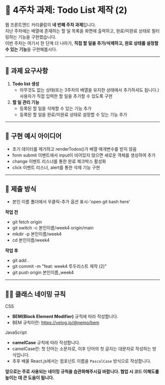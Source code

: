 # 📝 4주차 과제: Todo List 제작 (2)

웹 프론트엔드 커리큘럼의 **네 번째 주차 과제**입니다.  
지난 주차에는 배열에 존재하는 할 일 목록을 화면에 출력하고, 완료/미완료 상태로 필터링하는 기능을 구현했습니다.  
이번 주차는 여기서 한 단계 더 나아가, **직접 할 일을 추가/삭제하고, 완료 상태를 설정할 수 있는 기능**을 구현해봅시다.  

---

## 📌 과제 요구사항

1. **Todo list 생성**
   - 아무것도 없는 상태(또는 3주차의 배열을 유지한 상태에서 추가하셔도 됩니다.) 사용자가 직접 입력한 할 일을 추가할 수 있도록 구현
2. **할 일 관리 기능**
   - 등록된 할 일을 삭제할 수 있는 기능 추가
   - 등록된 할 일을 완료/미완료 상태로 설정할 수 있는 기능 추가

---

## 🎨 구현 예시 아이디어

- 초기 데이터를 제거하고 renderTodos()가 배열 매개변수를 받지 않음
- form submit 이벤트에서 input이 비어있지 않으면 새로운 객체를 생성하여 추가
- change 이벤트 리스너를 통한 완료 체크박스 활성화
- click 이벤트 리스너, alert를 통한 삭제 기능 구현

---

## 📂 제출 방식

- 본인 이름 폴더에서 우클릭-추가 옵션 표시-'open git bash here'

**작업 전**
- git fetch origin
- git switch -c 본인이름/week4 origin/main
- mkdir -p 본인이름/week4
- cd 본인이름/week4

**작업 후**
- git add .  
- git commit -m "feat: week4 투두리스트 제작 (2)"  
- git push origin 본인이름_week4  

---

## 🧑‍💻 클래스 네이밍 규칙

CSS  
- **BEM(Block Element Modifier)** 규칙에 따라 작성합니다.  
- BEM 규칙이란: https://velog.io/@nemo/bem  

JavaScript  
- **camelCase** 규칙에 따라 작성합니다.  
- camelCase란: 첫 단어는 소문자로, 이후 단어의 첫 글자는 대문자로 작성하는 방식입니다.  
- 추후 배울 React.js에서는 컴포넌트 이름을 `PascalCase` 방식으로 작성합니다.  

**앞으로는 주로 사용되는 네이밍 규칙을 습관화해주시길 바랍니다. 협업 시 코드 이해도를 높이는 데 큰 도움이 됩니다.**